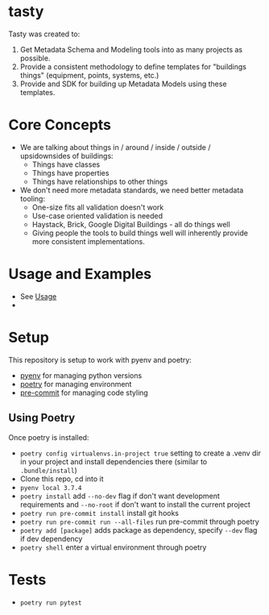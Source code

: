 # tasty

Tasty was created to:
1. Get Metadata Schema and Modeling tools into as many projects as possible.
1. Provide a consistent methodology to define templates for "buildings things" (equipment, points, systems, etc.)
1. Provide and SDK for building up Metadata Models using these templates.

# Core Concepts
- We are talking about things in / around / inside / outside / upsidownsides of buildings:
    - Things have classes
    - Things have properties
    - Things have relationships to other things
- We don't need more metadata standards, we need better metadata tooling:
    - One-size fits all validation doesn't work
    - Use-case oriented validation is needed
    - Haystack, Brick, Google Digital Buildings - all do things well
    - Giving people the tools to build things well will inherently provide more consistent implementations.


# Usage and Examples
- See [Usage](./examples/Usage.md)
-


# Setup
This repository is setup to work with pyenv and poetry:
- [pyenv](https://github.com/pyenv/pyenv#installation) for managing python versions
- [poetry](https://python-poetry.org/docs/#installation) for managing environment
- [pre-commit](https://pre-commit.com/#install) for managing code styling

## Using Poetry
Once poetry is installed:
- `poetry config virtualenvs.in-project true` setting to create a .venv dir in your project and install dependencies there (similar to `.bundle/install`)
- Clone this repo, cd into it
- `pyenv local 3.7.4`
- `poetry install` add `--no-dev` flag if don't want development requirements and `--no-root` if don't want to install the current project
- `poetry run pre-commit install` install git hooks
- `poetry run pre-commit run --all-files` run pre-commit through poetry
- `poetry add [package]` adds package as dependency, specify `--dev` flag if dev dependency
- `poetry shell` enter a virtual environment through poetry

# Tests
- `poetry run pytest`
